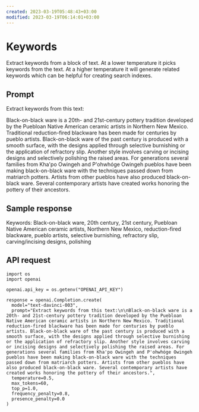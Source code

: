 ```yaml
---
created: 2023-03-19T05:48:43+03:00
modified: 2023-03-19T06:14:01+03:00
---
```


# Keywords

Extract keywords from a block of text. At a lower temperature it picks keywords from the text. At a higher temperature it will generate related keywords which can be helpful for creating search indexes.

Prompt
------------
Extract keywords from this text:

Black-on-black ware is a 20th- and 21st-century pottery tradition developed by the Puebloan Native American ceramic artists in Northern New Mexico. Traditional reduction-fired blackware has been made for centuries by pueblo artists. Black-on-black ware of the past century is produced with a smooth surface, with the designs applied through selective burnishing or the application of refractory slip. Another style involves carving or incising designs and selectively polishing the raised areas. For generations several families from Kha'po Owingeh and P'ohwhóge Owingeh pueblos have been making black-on-black ware with the techniques passed down from matriarch potters. Artists from other pueblos have also produced black-on-black ware. Several contemporary artists have created works honoring the pottery of their ancestors.

Sample response
----------------------------

Keywords: Black-on-black ware, 20th century, 21st century, Puebloan Native American ceramic artists, Northern New Mexico, reduction-fired blackware, pueblo artists, selective burnishing, refractory slip, carving/incising designs, polishing

API request
-------------------

    import os
    import openai
    
    openai.api_key = os.getenv("OPENAI_API_KEY")

    response = openai.Completion.create(
      model="text-davinci-003",
      prompt="Extract keywords from this text:\n\nBlack-on-black ware is a 20th- and 21st-century pottery tradition developed by the Puebloan Native American ceramic artists in Northern New Mexico. Traditional reduction-fired blackware has been made for centuries by pueblo artists. Black-on-black ware of the past century is produced with a smooth surface, with the designs applied through selective burnishing or the application of refractory slip. Another style involves carving or incising designs and selectively polishing the raised areas. For generations several families from Kha'po Owingeh and P'ohwhóge Owingeh pueblos have been making black-on-black ware with the techniques passed down from matriarch potters. Artists from other pueblos have also produced black-on-black ware. Several contemporary artists have created works honoring the pottery of their ancestors.",
      temperature=0.5,
      max_tokens=60,
      top_p=1.0,
      frequency_penalty=0.8,
      presence_penalty=0.0
    )
